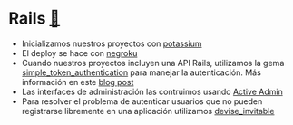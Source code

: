 Rails [:link:](https://github.com/rails/rails)
=========

* Inicializamos nuestros proyectos con [potassium](https://github.com/platanus/potassium)
* El deploy se hace con [negroku](https://github.com/platanus/negroku)
* Cuando nuestros proyectos incluyen una API Rails, utilizamos la gema [simple_token_authentication](https://github.com/gonzalo-bulnes/simple_token_authentication) para manejar la autenticación. Más información en este [blog post](http://cb.platan.us/rails/authentication/restmod/angular/2015/03/13/usando-angular-auth-lib-con-simple-token-authentication-gem.html)
* Las interfaces de administración las contruimos usando [Active Admin](/contenido/activeadmin.md)
* Para resolver el problema de autenticar usuarios que no pueden registrarse libremente en una aplicación utilizamos [devise_invitable](http://cb.platan.us/rails/active%20admin/devise/2015/03/18/invitar-usuarios-con-devise.html)
